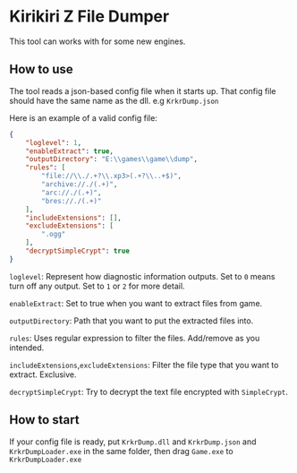 # Kirikiri Z File Dumper

This tool can works with for some new engines.

## How to use

The tool reads a json-based config file when it starts up. That config file should have the same name as the dll. e.g `KrkrDump.json`

Here is an example of a valid config file:

```json
{
    "loglevel": 1,
    "enableExtract": true,
    "outputDirectory": "E:\\games\\game\\dump",
    "rules": [
        "file://\\./.+?\\.xp3>(.+?\\..+$)",
        "archive://./(.+)",
        "arc://./(.+)",
        "bres://./(.+)"
    ],
    "includeExtensions": [],
    "excludeExtensions": [
        ".ogg"
    ],
    "decryptSimpleCrypt": true
}
```

`loglevel`: Represent how diagnostic information outputs. Set to `0` means turn off any output. Set to `1` or `2` for more detail.

`enableExtract`: Set to true when you want to extract files from game.

`outputDirectory`: Path that you want to put the extracted files into.

`rules`: Uses regular expression to filter the files. Add/remove as you intended.

`includeExtensions`,`excludeExtensions`: Filter the file type that you want to extract. Exclusive.

`decryptSimpleCrypt`: Try to decrypt the text file encrypted with `SimpleCrypt`.

## How to start

If your config file is ready, put `KrkrDump.dll` and `KrkrDump.json` and `KrkrDumpLoader.exe` in the same folder, then drag `Game.exe` to `KrkrDumpLoader.exe`
